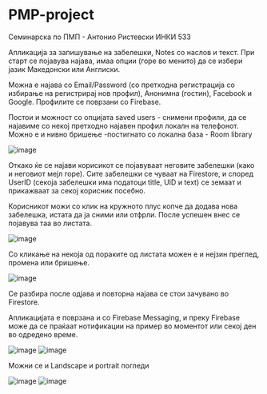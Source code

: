 # PMP-project
Семинарска по ПМП - Антонио Ристевски ИНКИ 533

Апликација за запишување на забелешки, Notes со наслов и текст.
При старт се појавува најава, имаа опции (горе во менито) да се избери јазик Македонски или Англиски.

Можна е најава со Email/Password (со претходна регистрација со избирање на регистрирај нов профил), Анонимна (гостин), Facebook и Google.
Профилите се поврзани со Firebase.

Постои и можност со опцијата saved users - снимени профили, да се најавиме со некој претходно најавен профил локалн на телефонот. 
Можно е и нивно бришење
-постигнато со локална база - Room library


![image](https://user-images.githubusercontent.com/62266696/173671411-dae79224-1f62-4952-8354-c69ca99ee525.png)

Откако ќе се најави корисикот се појавуваат неговите забелешки (како и неговиот мејл горе). Сите забелешки се чуваат на Firestore, и според UserID (секоја забелешки има податоци title, UID и text) се земаат и прикажваат за секој корисник посебно.

Корисникот можи со клик на кружното плус копче да додава нова забелешка, истата да ја сними или отфрли. После успешен внес се појавува таа во листата.

![image](https://user-images.githubusercontent.com/62266696/173672926-e10d7876-dc77-4432-891e-45541c14decf.png)

Со кликање на некоја од пораките од листата можен е и нејзин преглед, промена или бришење.

![image](https://user-images.githubusercontent.com/62266696/173676697-6b6d21e8-548e-476e-b207-8ea3a6fcf300.png)

Се разбира после одјава и повторна најава се стои зачувано во Firestore.

Апликацијата е поврзана и со Firebase Messaging, и преку Firebase може да се праќаат нотификации на пример во моментот или секој ден во одредено време.

![image](https://user-images.githubusercontent.com/62266696/173687919-add715a3-20fd-4797-8494-19664df28dd8.png)
![image](https://user-images.githubusercontent.com/62266696/173688115-b8f087fe-0949-4081-94da-36e291323cd8.png)

Можни се и Landscape и portrait погледи

![image](https://user-images.githubusercontent.com/62266696/173695805-63ceb2da-f69b-4a8c-a860-9dc00438766f.png)
![image](https://user-images.githubusercontent.com/62266696/173696315-1073ef60-bafd-4a64-b277-6192636b5749.png)





